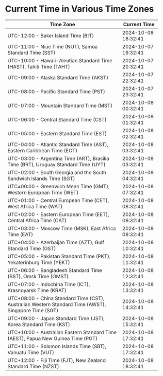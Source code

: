 # Current Time in Various Time Zones

| Time Zone | Current Time |
|-----------|--------------|
| UTC-12:00 - Baker Island Time (BIT) | 2024-10-08 18:32:41 |
| UTC-11:00 - Niue Time (NUT), Samoa Standard Time (SST) | 2024-10-07 19:32:41 |
| UTC-10:00 - Hawaii-Aleutian Standard Time (HAST), Tahiti Time (TAHT) | 2024-10-07 20:32:41 |
| UTC-09:00 - Alaska Standard Time (AKST) | 2024-10-07 22:32:41 |
| UTC-08:00 - Pacific Standard Time (PST) | 2024-10-07 23:32:41 |
| UTC-07:00 - Mountain Standard Time (MST) | 2024-10-08 00:32:41 |
| UTC-06:00 - Central Standard Time (CST) | 2024-10-08 01:32:41 |
| UTC-05:00 - Eastern Standard Time (EST) | 2024-10-08 02:32:41 |
| UTC-04:00 - Atlantic Standard Time (AST), Eastern Caribbean Time (ECT) | 2024-10-08 03:32:41 |
| UTC-03:00 - Argentina Time (ART), Brasília Time (BRT), Uruguay Standard Time (UYT) | 2024-10-08 03:32:41 |
| UTC-02:00 - South Georgia and the South Sandwich Islands Time (SGT) | 2024-10-08 04:32:41 |
| UTC±00:00 - Greenwich Mean Time (GMT), Western European Time (WET) | 2024-10-08 07:32:41 |
| UTC+01:00 - Central European Time (CET), West Africa Time (WAT) | 2024-10-08 08:32:41 |
| UTC+02:00 - Eastern European Time (EET), Central Africa Time (CAT) | 2024-10-08 09:32:41 |
| UTC+03:00 - Moscow Time (MSK), East Africa Time (EAT) | 2024-10-08 09:32:41 |
| UTC+04:00 - Azerbaijan Time (AZT), Gulf Standard Time (GST) | 2024-10-08 10:32:41 |
| UTC+05:00 - Pakistan Standard Time (PKT), Yekaterinburg Time (YEKT) | 2024-10-08 11:32:41 |
| UTC+06:00 - Bangladesh Standard Time (BST), Omsk Time (OMST) | 2024-10-08 12:32:41 |
| UTC+07:00 - Indochina Time (ICT), Krasnoyarsk Time (KRAT) | 2024-10-08 13:32:41 |
| UTC+08:00 - China Standard Time (CST), Australian Western Standard Time (AWST), Singapore Time (SGT) | 2024-10-08 14:32:41 |
| UTC+09:00 - Japan Standard Time (JST), Korea Standard Time (KST) | 2024-10-08 15:32:41 |
| UTC+10:00 - Australian Eastern Standard Time (AEST), Papua New Guinea Time (PGT) | 2024-10-08 17:32:41 |
| UTC+11:00 - Solomon Islands Time (SBT), Vanuatu Time (VUT) | 2024-10-08 17:32:41 |
| UTC+12:00 - Fiji Time (FJT), New Zealand Standard Time (NZST) | 2024-10-08 18:32:41 |
